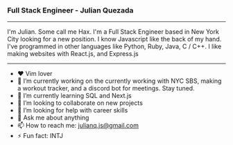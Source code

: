 ### Full Stack Engineer - Julian Quezada
---
I'm Julian. Some call me Hax. I'm a Full Stack Engineer based in New York City looking for a new position. 
I know Javascript like the back of my hand. 
I've programmed in other languages like Python, Ruby, Java, C / C++.
I like making websites with React.js, and Express.js 

---
- ❤  Vim lover
- 🔭 I’m currently working on the currently working with NYC SBS, making a workout tracker, and a discord bot for meetings. Stay tuned. 
- 🌱 I’m currently learning SQL and Next.js
- 👯 I’m looking to collaborate on new projects
- 🤔 I’m looking for help with career skills
- 💬 Ask me about anything  
- 📫 How to reach me: julianq.js@gmail.com
- ⚡ Fun fact: INTJ

